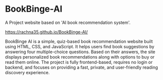# BookBinge-AI
A Project website based on 'AI book recommendation system'.

https://rachna35.github.io/BookBinge-AI/

BookBinge AI is a simple, quiz-based book recommendation website built using HTML, CSS, and JavaScript. It helps users find book suggestions by answering four multiple-choice questions. Based on their answers, the site displays personalized book recommendations along with options to buy or read them online. The project is fully frontend-based, requires no login or backend, and focuses on providing a fast, private, and user-friendly reading discovery experience.
